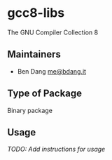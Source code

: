 # gcc8-libs

The GNU Compiler Collection 8

## Maintainers

* Ben Dang <me@bdang.it>

## Type of Package

Binary package

## Usage

*TODO: Add instructions for usage*
